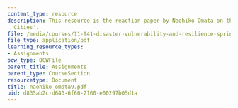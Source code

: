 ```yaml
---
content_type: resource
description: This resource is the reaction paper by Naohiko Omata on the topic 'Resilient
  Cities'.
file: /media/courses/11-941-disaster-vulnerability-and-resilience-spring-2005/d835ab2cd6406f602160e00297b05d1a_naohiko_omata9.pdf
file_type: application/pdf
learning_resource_types:
- Assignments
ocw_type: OCWFile
parent_title: Assignments
parent_type: CourseSection
resourcetype: Document
title: naohiko_omata9.pdf
uid: d835ab2c-d640-6f60-2160-e00297b05d1a
---
```

